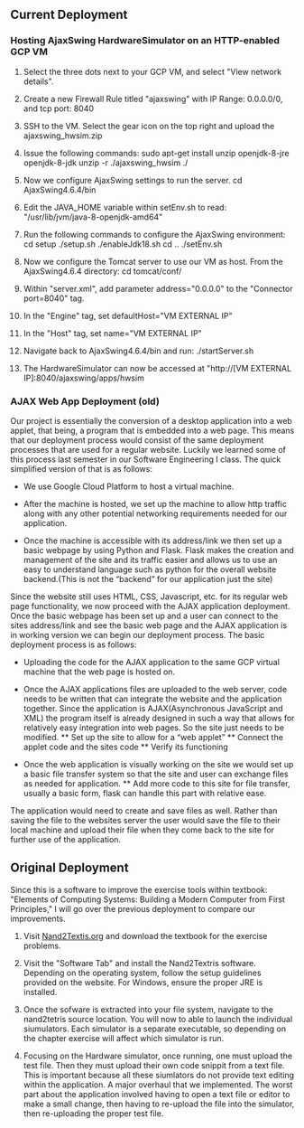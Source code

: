 ## Current Deployment

### Hosting AjaxSwing HardwareSimulator on an HTTP-enabled GCP VM
1. Select the three dots next to your GCP VM, and select "View network details".
2. Create a new Firewall Rule titled "ajaxswing" with IP Range: 0.0.0.0/0, and tcp port: 8040
3. SSH to the VM. Select the gear icon on the top right and upload the ajaxswing_hwsim.zip
4. Issue the following commands:
  sudo apt-get install unzip openjdk-8-jre openjdk-8-jdk
  unzip -r ./ajaxswing_hwsim ./
  
5. Now we configure AjaxSwing settings to run the server.
  cd AjaxSwing4.6.4/bin
  
6. Edit the JAVA_HOME variable within setEnv.sh to read: "/usr/lib/jvm/java-8-openjdk-amd64"

7. Run the following commands to configure the AjaxSwing environment:
  cd setup
  ./setup.sh
  ./enableJdk18.sh
  cd ..
  ./setEnv.sh
  
8. Now we configure the Tomcat server to use our VM as host. From the AjaxSwing4.6.4 directory:
  cd tomcat/conf/

9. Within "server.xml", add parameter address="0.0.0.0" to the "Connector port=8040" tag.
10. In the "Engine" tag, set defaultHost="VM EXTERNAL IP"
11. In the "Host" tag, set name="VM EXTERNAL IP"

12. Navigate back to AjaxSwing4.6.4/bin and run:
  ./startServer.sh
  
13. The HardwareSimulator can now be accessed at "http://[VM EXTERNAL IP]:8040/ajaxswing/apps/hwsim
  
### AJAX Web App Deployment (old)

Our project is essentially the conversion of a desktop application into a web applet, that being, a program that is embedded into a web page. This means that our deployment process would consist of the same deployment processes that are used for a regular website. Luckily we learned some of this process last semester in our Software Engineering I class. The quick simplified version of that is as follows:

 * We use Google Cloud Platform to host a virtual machine. 

 * After the machine is hosted, we set up the machine to allow http traffic along with any other potential networking requirements needed for our application.

 * Once the machine is accessible with its address/link we then set up a basic webpage by using Python and Flask. Flask makes the creation and management of the site and its traffic easier and allows us to use an easy to understand language such as python for the overall website backend.(This is not the “backend” for our application just the site)

Since the website still uses HTML, CSS, Javascript, etc. for its regular web page functionality, we now proceed with the AJAX application deployment. Once the basic webpage has been set up and a user can connect to the sites address/link and see the basic web page and the AJAX application is in working version we can begin our deployment process. The basic deployment process is as follows:

 * Uploading the code for the AJAX application to the same GCP virtual machine that the web page is hosted on. 

 * Once the AJAX applications files are uploaded to the web server, code needs to be written that can integrate the website and the application together. Since the application is AJAX(Asynchronous JavaScript and XML) the program itself is already designed in such a way that allows for relatively easy integration into web pages. So the site just needs to be modified.
   ** Set up the site to allow for a “web applet”
   ** Connect the applet code and the sites code
   ** Verify its functioning
  
 * Once the web application is visually working on the site we would set up a basic file transfer system so that the site and user can exchange files as needed for application.
   ** Add more code to this site for file transfer, usually a basic form, flask can handle this part with relative ease.

The application would need to create and save files as well. Rather than saving the file to the websites server the user would save the file to their local machine and upload their file when they come back to the site for further use of the application.


## Original Deployment
Since this is a software to improve the exercise tools within textbook: "Elements of Computing Systems: Building a Modern Computer from First Principles," I will go over the previous deployment to compare our improvements.

1) Visit [Nand2Textis.org](https://www.nand2tetris.org/) and download the textbook for the exercise problems.

2) Visit the "Software Tab" and install the Nand2Textris software. Depending on the operating system, follow the setup guidelines provided on the website. For Windows, ensure the proper JRE is installed.

3) Once the sofware is extracted into your file system, navigate to the nand2tetris source location. You will now to able to launch the individual siumulators. Each simulator is a separate executable, so depending on the chapter exercise will affect which simulator is run.

4) Focusing on the Hardware simulator, once running, one must upload the test file. Then they must upload their own code snippit from a text file. This is important because all these siumlators do not provide text editing within the application. A major overhaul that we implemented. The worst part about the application involved having to open a text file or editor to make a small change, then having to re-upload the file into the simulator, then re-uploading the proper test file.
